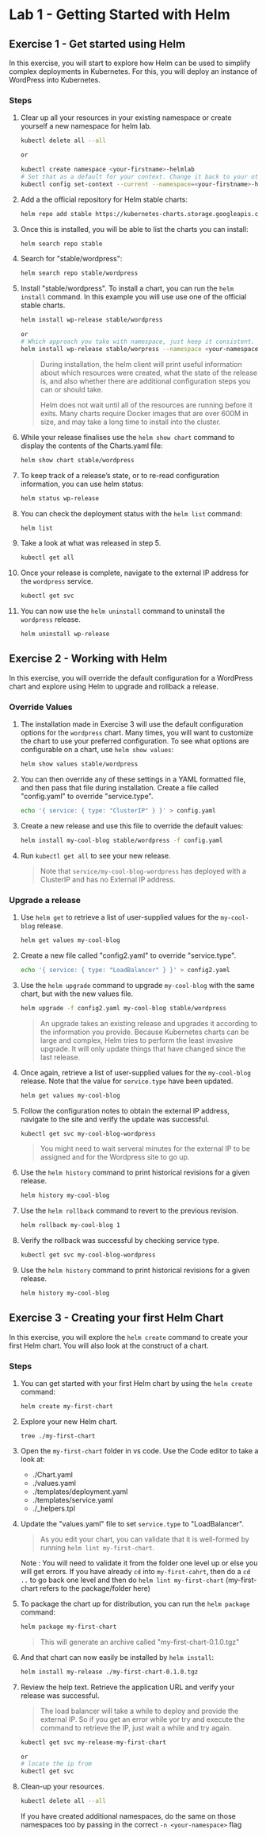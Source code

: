 # Lab 1 - Getting Started with Helm

## Exercise 1 - Get started using Helm
In this exercise, you will start to explore how Helm can be used to simplify complex deployments in Kubernetes. For this, you will deploy an instance of WordPress into Kubernetes.

### Steps

1. Clear up all your resources in your existing namespace or create yourself a new namespace for helm lab.

    ```bash
    kubectl delete all --all

    or 

    kubectl create namespace <your-firstname>-helmlab
    # Set that as a default for your context. Change it back to your other one as needed or pass the `-n flag` when executing commands
    kubectl config set-context --current --namespace=<your-firstname>-helmlab
    ```

2. Add a the official repository for Helm stable charts:

    ```bash
    helm repo add stable https://kubernetes-charts.storage.googleapis.com/
    ```

3. Once this is installed, you will be able to list the charts you can install:

    ```bash
    helm search repo stable
    ```

4. Search for "stable/wordpress":

    ```bash
    helm search repo stable/wordpress
    ```

5. Install "stable/wordpress". To install a chart, you can run the ```helm install``` command. In this example you will use use one of the official stable charts.

    ```bash
    helm install wp-release stable/wordpress 

    or 
    # Which approach you take with namespace, just keep it consistent.
    helm install wp-release stable/worpress --namespace <your-namespace-for-helm>
    ```

    > During installation, the helm client will print useful information about which resources were created, what the state of the release is, and also whether there are additional configuration steps you can or should take.
    >
    >Helm does not wait until all of the resources are running before it exits. Many charts require Docker images that are over 600M in size, and may take a long time to install into the cluster.

6. While your release finalises use the ```helm show chart``` command to display the contents of the Charts.yaml file:

    ```bash
    helm show chart stable/wordpress
    ```

7. To keep track of a release’s state, or to re-read configuration information, you can use helm status:

    ```bash
    helm status wp-release 
    ```

8. You can check the deployment status with the ```helm list``` command:

    ```bash
    helm list 
    ```

9. Take a look at what was released in step 5.

    ```bash
    kubectl get all 
    ```

7. Once your release is complete, navigate to the external IP address for the ```wordpress``` service.
    
    ```bash
    kubectl get svc 
    ```

8. You can now use the ```helm uninstall``` command to uninstall the ```wordpress``` release.

    ```bash
    helm uninstall wp-release 
    ```

## Exercise 2 - Working with Helm
In this exercise, you will override the default configuration for a WordPress chart and explore using Helm to upgrade and rollback a release.

### Override Values

1. The installation made in Exercise 3 will use the default configuration options for the ```wordpress``` chart. Many times, you will want to customize the chart to use your preferred configuration. To see what options are configurable on a chart, use ```helm show values```:

    ```bash
    helm show values stable/wordpress
    ```

2. You can then override any of these settings in a YAML formatted file, and then pass that file during installation. Create a file called "config.yaml" to override "service.type". 

    ```bash
    echo '{ service: { type: "ClusterIP" } }' > config.yaml
    ```

3. Create a new release and use this file to override the default values:

    ```bash
    helm install my-cool-blog stable/wordpress -f config.yaml 
    ```

4. Run ```kubectl get all``` to see your new release.

    > Note that ```service/my-cool-blog-wordpress``` has deployed with a ClusterIP and has no External IP address.

### Upgrade a release

1. Use ```helm get``` to retrieve a list of user-supplied values for the ```my-cool-blog``` release.

    ```bash
    helm get values my-cool-blog
    ```

2. Create a new file called "config2.yaml" to override "service.type". 

    ```bash
    echo '{ service: { type: "LoadBalancer" } }' > config2.yaml
    ```

3. Use the ```helm upgrade``` command to upgrade ```my-cool-blog``` with the same chart, but with the new values file.

    ```bash
    helm upgrade -f config2.yaml my-cool-blog stable/wordpress 
    ```

    > An upgrade takes an existing release and upgrades it according to the information you provide. Because Kubernetes charts can be large and complex, Helm tries to perform the least invasive upgrade. It will only update things that have changed since the last release.

4. Once again, retrieve a list of user-supplied values for the ```my-cool-blog``` release. Note that the value for ```service.type``` have been updated.

    ```bash
    helm get values my-cool-blog 
    ```

5. Follow the configuration notes to obtain the external IP address, navigate to the site and verify the update was successful.

    ```bash
    kubectl get svc my-cool-blog-wordpress 
    ```

    > You might need to wait serveral minutes for the external IP to be assigned and for the Wordpress site to go up.

6. Use the ```helm history``` command to print historical revisions for a given release.

    ```bash
    helm history my-cool-blog 
    ```

7. Use the ```helm rollback``` command to revert to the previous revision.

    ```bash
    helm rollback my-cool-blog 1 
    ```

7. Verify the rollback was successful by checking service type.

    ```bash
    kubectl get svc my-cool-blog-wordpress
    ```

9. Use the ```helm history``` command to print historical revisions for a given release.

    ```bash
    helm history my-cool-blog 
    ```

## Exercise 3 - Creating your first Helm Chart
In this exercise, you will explore the ```helm create``` command to create your first Helm chart. You will also look at the construct of a chart.

### Steps

1. You can get started with your first Helm chart by using the ```helm create``` command:

    ```bash
    helm create my-first-chart
    ```

2. Explore your new Helm chart.

    ```    
    tree ./my-first-chart
    ```

3. Open the `my-first-chart` folder in vs code. Use the Code editor to take a look at:

    * ./Chart.yaml
    * ./values.yaml
    * ./templates/deployment.yaml
    * ./templates/service.yaml
    * ./_helpers.tpl

4. Update the "values.yaml" file to set ```service.type``` to "LoadBalancer".

    > As you edit your chart, you can validate that it is well-formed by running ```helm lint my-first-chart```. 
    
    Note : You will need to validate it from the folder one level up or else you will get errors. 
    If you have already `cd` into `my-first-cahrt`, then do a `cd ..` to go back one level and then do `helm lint my-first-chart` (my-first-chart refers to the package/folder here)

4. To package the chart up for distribution, you can run the ```helm package``` command:

    ```bash
    helm package my-first-chart
    ```

    > This will generate an archive called "my-first-chart-0.1.0.tgz"

5. And that chart can now easily be installed by ```helm install```:

    ```bash
    helm install my-release ./my-first-chart-0.1.0.tgz 
    ```

6. Review the help text. Retrieve the application URL and verify your release was successful.
    > The load balancer will take a while to deploy and provide the external IP. So if you get an error while yor try and execute the command to retrieve the IP, just wait a while and try again.

    ```bash
    kubectl get svc my-release-my-first-chart

    or 
    # locate the ip from    
    kubectl get svc

7. Clean-up your resources.

    ```bash
    kubectl delete all --all
    ```

    If you have created additional namespaces, do the same on those namespaces too by passing in the correct `-n <your-namespace>` flag